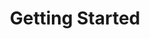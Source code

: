 ---
image: /images/NodeAndRel.png
title: Getting Started
position: 1.02
content_markdown: >-
  

  ###### Welcome to the API documentation page<br>
  ###### This API document is designed for those interested in developing for the
  platform. Throughout this document we provide you with inline examples regarding how to perform requests to the API. The cURL examples should work on most systems. Mac and Linux users typically have cURL installed already, although Windows users will likely need to install cURL.

  Here's an example image: 
  ![API Image](/images/allservices_diagram.png){: .img-responsive}

  ###### This API document is designed for those interested in developing for the
  platform. Throughout this document we provide you with inline examples regarding how to perform requests to the API. The cURL examples should work on most systems. Mac and Linux users typically have cURL installed already, although Windows users will likely need to install cURL.

  ###### This API is being continuously developed and changes are implemented on a regular basis.
  Throughout this document inline examples are provided that show examples of how to make requests to the API. The cURL examples should work on most systems. Mac and Linux users typically have cURL installed already, although Windows users will likely need to install cURL.

  ![API Image](/images/NodeAndRel.png){: .img-responsive}<br>
 
  <br>Here's another
  image: ![API Image](/images/allservices_diagram.png){: .img-responsive}

  ###### This API document is designed for those interested in developing for
  the platform. This API is still under development and is a work in progress.

left_code_blocks:
  - code_block: |-
      {
        "error": true,
        "message": "error message here"
      }
    title: Response
    language: json
    right_code_blocks:
  - code_block: "{\r\n  \"error\": true,\r\n  \"message\": \"error message here\"\r\n}\r\n\r\n{\r\n    \"message\": \"Internal Server Error\",\r\n    \"request-id\": \"4f6bfd02-e367-4a61-90c7-832d0226dd8c\"\r\n}"
    title: Error Examples
    language: json
left_code_blocks:
  - code_block: |-
      $.ajax({
        "url": "http://api.myapp.com/books/3",
        "type": "DELETE",
        "data": {
          "token": "YOUR_APP_KEY"
        },
        "success": function(data) {
          alert(data);
        }
      });
    title: jQuery
    language: javascript
right_code_blocks:
  - code_block: |2-
      {
        "id": 3,
        "status": "deleted"
      }
    title: Response
    language: json
  - code_block: |2-
      {
        "error": true,
        "message": "Book doesn't exist"
      }
    title: Error
    language: json
---